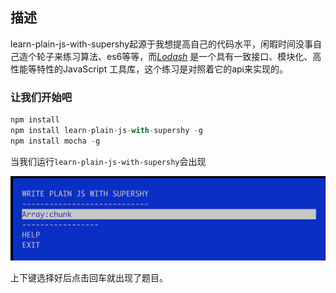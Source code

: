 ## 描述

learn-plain-js-with-supershy起源于我想提高自己的代码水平，闲暇时间没事自己造个轮子来练习算法、es6等等，而[*Lodash*](https://lodash.com/) 是一个具有一致接口、模块化、高性能等特性的JavaScript 工具库，这个练习是对照着它的api来实现的。

### 让我们开始吧

```javascript
npm install
npm install learn-plain-js-with-supershy -g
npm install mocha -g
```

当我们运行```learn-plain-js-with-supershy```会出现

![](https://raw.githubusercontent.com/little-white/learn-plain-js-with-supershy/master/screenshot.png)

上下键选择好后点击回车就出现了题目。